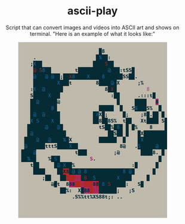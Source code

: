 <h1 align="center"> ascii-play </h1>
<p align="center">Script that can convert images and videos into ASCII art and shows on terminal. "Here is an example of what it looks like:"</p>

<p align="center">
  <img src="https://github.com/glauau/ascii-play/blob/main/image-example.png" alt="Here is an example of what the image looks like:" />
</p>

